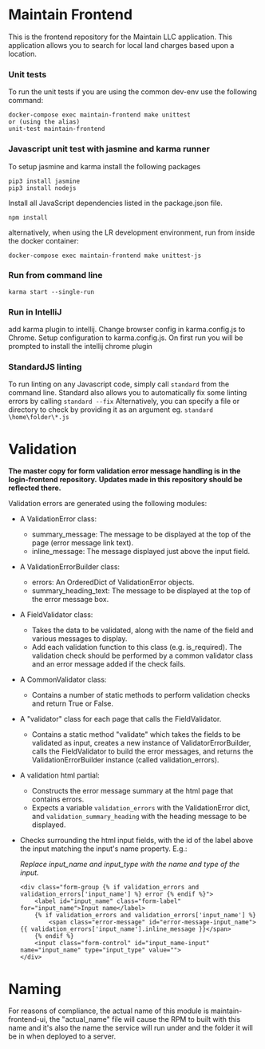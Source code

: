 # Maintain Frontend

This is the frontend repository for the Maintain LLC application. This application allows you to search for local land charges based upon a location.

### Unit tests

To run the unit tests if you are using the common dev-env use the following command:
```
docker-compose exec maintain-frontend make unittest
or (using the alias)
unit-test maintain-frontend
```

### Javascript unit test with jasmine and karma runner

To setup jasmine and karma install the following packages
```
pip3 install jasmine
pip3 install nodejs
```

Install all JavaScript dependencies listed in the package.json file.
```
npm install
```

alternatively, when using the LR development environment, run from inside the docker container:
```
docker-compose exec maintain-frontend make unittest-js
```

### Run from command line
```
karma start --single-run
```

### Run in IntelliJ
add karma plugin to intellij.
Change browser config in karma.config.js to Chrome.
Setup configuration to karma.config.js.
On first run you will be prompted to install the intellij chrome plugin

### StandardJS linting
To run linting on any Javascript code, simply call `standard` from the command line.
Standard also allows you to automatically fix some linting errors by calling `standard --fix`
Alternatively, you can specify a file or directory to check by providing it as an argument eg. `standard \home\folder\*.js`

# Validation
**The master copy for form validation error message handling is in the login-frontend repository.**
**Updates made in this repository should be reflected there.**

Validation errors are generated using the following modules:

- A ValidationError class:
    - summary_message: The message to be displayed at the top of the page (error message link text).
    - inline_message: The message displayed just above the input field.

- A ValidationErrorBuilder class:
    - errors: An OrderedDict of ValidationError objects.
    - summary_heading_text: The message to be displayed at the top of the error message box.

- A FieldValidator class:
    - Takes the data to be validated, along with the name of the field and various messages to display.
    - Add each validation function to this class (e.g. is_required). The validation check should be performed by a common validator class and an error message added if the check fails.

- A CommonValidator class:
    - Contains a number of static methods to perform validation checks and return True or False.

- A "validator" class for each page that calls the FieldValidator.
    - Contains a static method "validate" which takes the fields to be validated as input, creates a new instance of ValidatorErrorBuilder, calls the FieldValidator to build the error messages, and returns the ValidationErrorBuilder instance (called validation_errors).

- A validation html partial:
    - Constructs the error message summary at the html page that contains errors.
    - Expects a variable `validation_errors` with the ValidationError dict, and `validation_summary_heading` with the heading message to be displayed.

- Checks surrounding the html input fields, with the id of the label above the input matching the input's name property. E.g.:

    *Replace input_name and input_type with the name and type of the input.*

    ```
    <div class="form-group {% if validation_errors and validation_errors['input_name'] %} error {% endif %}">
        <label id="input_name" class="form-label" for="input_name">Input name</label>
        {% if validation_errors and validation_errors['input_name'] %}
            <span class="error-message" id="error-message-input_name">{{ validation_errors['input_name'].inline_message }}</span>
        {% endif %}
        <input class="form-control" id="input_name-input" name="input_name" type="input_type" value="">
    </div>
    ```

# Naming

For reasons of compliance, the actual name of this module is maintain-frontend-ui, the "actual_name" file will cause the RPM to built with this name and it's also the name the service will run under and the folder it will be in when deployed to a server.

